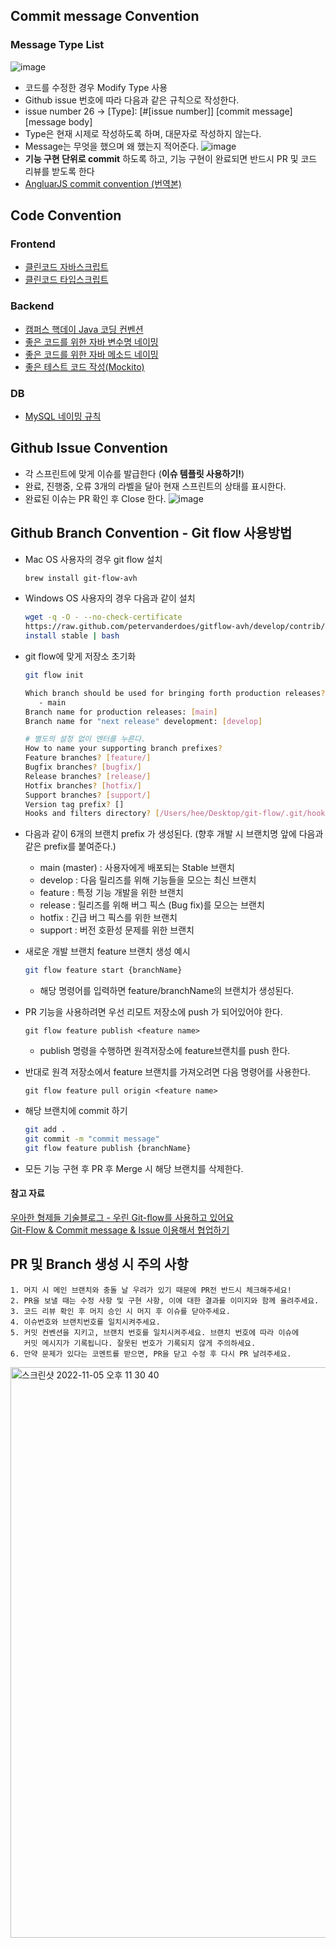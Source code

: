 ## Commit message Convention
### Message Type List
![image](https://user-images.githubusercontent.com/96467030/198984702-a7dfecfa-f123-4cde-aaeb-97a74f0ecfec.png)
- 코드를 수정한 경우 Modify Type 사용
- Github issue 번호에 따라 다음과 같은 규칙으로 작성한다.
- issue number 26 → [Type]: [#[issue number]] [commit message] [message body]
- Type은 현재 시제로 작성하도록 하며, 대문자로 작성하지 않는다.
- Message는 무엇을 했으며 왜 했는지 적어준다.
![image](https://user-images.githubusercontent.com/96467030/200120111-6b186c72-c2af-4769-a669-efc1335b4938.png)
- **기능 구현 단위로 commit** 하도록 하고, 기능 구현이 완료되면 반드시 PR 및 코드 리뷰를 받도록 한다
- [AngluarJS commit convention (번역본)](https://velog.io/@outstandingboy/Git-커밋-메시지-규약-정리-the-AngularJS-commit-conventions#커밋-메시지-헤더-commit-message-header)

## Code Convention
### Frontend
- [클린코드 자바스크립트](https://github.com/ryanmcdermott/clean-code-javascript)
- [클린코드 타입스크립트](https://github.com/738/clean-code-typescript)
### Backend
- [캠퍼스 핵데이 Java 코딩 컨벤션](https://naver.github.io/hackday-conventions-java/)
- [좋은 코드를 위한 자바 변수명 네이밍](https://tecoble.techcourse.co.kr/post/2020-04-24-variable_naming/)
- [좋은 코드를 위한 자바 메소드 네이밍](https://tecoble.techcourse.co.kr/post/2020-04-26-Method-Naming/)
- [좋은 테스트 코드 작성(Mockito)](https://github.com/mockito/mockito/wiki/How-to-write-good-tests)
### DB
- [MySQL 네이밍 규칙](https://killu.tistory.com/52)

## Github Issue Convention
- 각 스프린트에 맞게 이슈를 발급한다 (**이슈 템플릿 사용하기!**)
- 완료, 진행중, 오류 3개의 라벨을 달아 현재 스프린트의 상태를 표시한다.
- 완료된 이슈는 PR 확인 후 Close 한다.
![image](https://user-images.githubusercontent.com/96467030/198984745-f80becbd-07f4-483c-b810-bb9b41c7364c.png)
## Github Branch Convention - Git flow 사용방법
- Mac OS 사용자의 경우 git flow 설치
    
    ```bash
    brew install git-flow-avh
    ```
    
- Windows OS 사용자의 경우 다음과 같이 설치
    
    ```bash
    wget -q -O - --no-check-certificate
    https://raw.github.com/petervanderdoes/gitflow-avh/develop/contrib/gitflow-installer.sh 
    install stable | bash
    ```
    
- git flow에 맞게 저장소 초기화
    
    ```bash
    git flow init
    
    Which branch should be used for bringing forth production releases?
       - main
    Branch name for production releases: [main] 
    Branch name for "next release" development: [develop] 
    
    # 별도의 설정 없이 엔터를 누른다.
    How to name your supporting branch prefixes?
    Feature branches? [feature/] 
    Bugfix branches? [bugfix/] 
    Release branches? [release/] 
    Hotfix branches? [hotfix/] 
    Support branches? [support/] 
    Version tag prefix? []
    Hooks and filters directory? [/Users/hee/Desktop/git-flow/.git/hooks]
    ```
    
- 다음과 같이 6개의 브랜치 prefix 가 생성된다. (향후 개발 시 브랜치명 앞에 다음과 같은 prefix를 붙여준다.)
    - main (master) : 사용자에게 배포되는 Stable 브랜치
    - develop : 다음 릴리즈를 위해 기능들을 모으는 최신 브랜치
    - feature : 특정 기능 개발을 위한 브랜치
    - release : 릴리즈를 위해 버그 픽스 (Bug fix)를 모으는 브랜치
    - hotfix : 긴급 버그 픽스를 위한 브랜치
    - support : 버전 호환성 문제를 위한 브랜치
- 새로운 개발 브랜치 feature 브랜치 생성 예시
    
    ```bash
    git flow feature start {branchName}
    ```
    
    - 해당 명령어를 입력하면 feature/branchName의 브랜치가 생성된다.
- PR 기능을 사용하려면 우선 리모트 저장소에 push 가 되어있어야 한다.
    
    ```
    git flow feature publish <feature name>
    ```
    
    - publish 명령을 수행하면 원격저장소에 feature브랜치를 push 한다.
- 반대로 원격 저장소에서 feature 브랜치를 가져오려면 다음 명령어를 사용한다.
    
    ```
    git flow feature pull origin <feature name>
    ```
- 해당 브랜치에 commit 하기
    
    ```bash
    git add .
    git commit -m "commit message"
    git flow feature publish {branchName}
    ```
    
- 모든 기능 구현 후 PR 후 Merge 시 해당 브랜치를 삭제한다.

#### 참고 자료
[우아한 형제들 기술블로그 - 우린 Git-flow를 사용하고 있어요](https://techblog.woowahan.com/2553/)  
[Git-Flow & Commit message & Issue 이용해서 협업하기](https://velog.io/@u-nij/Git-Flow-Commit-message-Issue-%EC%9D%B4%EC%9A%A9%ED%95%B4%EC%84%9C-%ED%98%91%EC%97%85%ED%95%98%EA%B8%B0)

## PR 및 Branch 생성 시 주의 사항

```
1. 머지 시 메인 브랜치와 충돌 날 우려가 있기 때문에 PR전 반드시 체크해주세요!
2. PR을 보낼 때는 수정 사항 및 구현 사항, 이에 대한 결과를 이미지와 함께 올려주세요.
3. 코드 리뷰 확인 후 머지 승인 시 머지 후 이슈를 닫아주세요.
4. 이슈번호와 브랜치번호를 일치시켜주세요.
5. 커밋 컨벤션을 지키고, 브랜치 번호를 일치시켜주세요. 브랜치 번호에 따라 이슈에
   커밋 메시지가 기록됩니다. 잘못된 번호가 기록되지 않게 주의하세요.
6. 만약 문제가 있다는 코멘트를 받으면, PR을 닫고 수정 후 다시 PR 날려주세요.
```
<img width="913" alt="스크린샷 2022-11-05 오후 11 30 40" src="https://user-images.githubusercontent.com/96467030/200124862-2f7f7393-1dde-4a33-907e-8a8b76d7cc15.png">
